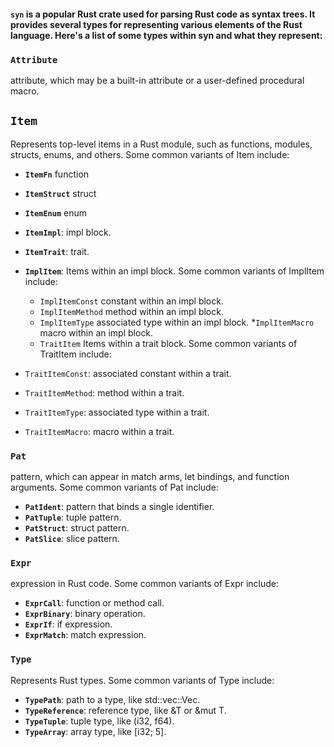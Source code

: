 #### `syn` is a popular Rust crate used for parsing Rust code as syntax trees. It provides several types for representing various elements of the Rust language. Here's a list of some types within syn and what they represent:

### `Attribute`

attribute, which may be a built-in attribute or a user-defined procedural macro.

## `Item`

Represents top-level items in a Rust module, such as functions, modules, structs, enums, and others.
Some common variants of Item include:

* **`ItemFn`** function
* **`ItemStruct`** struct
* **`ItemEnum`** enum
* **`ItemImpl`**: impl block.
* **`ItemTrait`**:  trait.
* **`ImplItem`**: Items within an impl block. Some common variants of ImplItem include:
    * `ImplItemConst`  constant within an impl block.
    * `ImplItemMethod`   method within an impl block.
    * `ImplItemType` associated type within an impl block.
      *`ImplItemMacro`  macro within an impl block.
    * `TraitItem` Items within a trait block. Some common variants of TraitItem include:

* `TraitItemConst`: associated constant within a trait.
* `TraitItemMethod`:  method within a trait.
* `TraitItemType`: associated type within a trait.
* `TraitItemMacro`:  macro within a trait.

### `Pat`

pattern, which can appear in match arms, let bindings, and function arguments. Some common variants
of Pat include:

* **`PatIdent`**:  pattern that binds a single identifier.
* **`PatTuple`**:  tuple pattern.
* **`PatStruct`**:  struct pattern.
* **`PatSlice`**:  slice pattern.

### `Expr`

expression in Rust code. Some common variants of Expr include:

* **`ExprCall`**:  function or method call.
* **`ExprBinary`**:  binary operation.
* **`ExprIf`**: if expression.
* **`ExprMatch`**:  match expression.

### `Type`

Represents Rust types. Some common variants of Type include:

* **`TypePath`**:  path to a type, like std::vec::Vec<T>.
* **`TypeReference`**:  reference type, like &T or &mut T.
* **`TypeTuple`**:  tuple type, like (i32, f64).
* **`TypeArray`**: array type, like [i32; 5].

